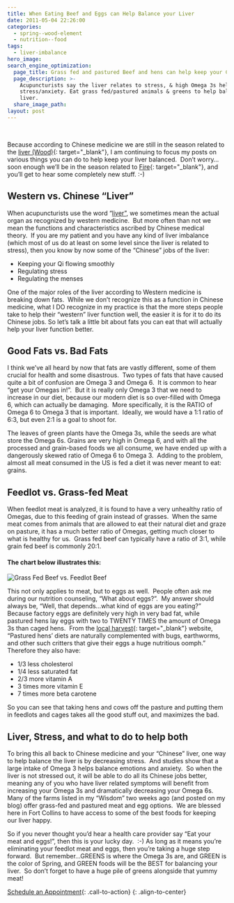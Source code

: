 ```yaml
---
title: When Eating Beef and Eggs can Help Balance your Liver
date: 2011-05-04 22:26:00
categories:
  - spring--wood-element
  - nutrition--food
tags:
  - liver-imbalance
hero_image:
search_engine_optimization:
  page_title: Grass fed and pastured Beef and hens can help keep your Chinese Medicine
  page_description: >-
    Acupuncturists say the liver relates to stress, & high Omega 3s help reduce
    stress/anxiety. Eat grass fed/pastured animals & greens to help balance your
    liver.
  share_image_path:
layout: post
---
```


&nbsp;

Because according to Chinese medicine we are still in the season related to the [liver (Wood)](/2018/03/15/ready-set-wood-season-tips-for-staying-balanced-in-spring/){: target="_blank"}, I am continuing to focus my posts on various things you can do to help keep your liver balanced.&nbsp; Don’t worry…soon enough we’ll be in the season related to [Fire](/2017/05/23/into-the-fire-we-go-tips-for-staying-balanced-in-summer/){: target="_blank"}, and you’ll get to hear some completely new stuff. :-)

## Western vs. Chinese “Liver”

When acupuncturists use the word “[liver”](http://www.wisdomwaysacupuncture.com/2018/05/15/ready-set-wood-season-what-acupuncture-theory-has-to-say-about-spring/), we sometimes mean the actual organ as recognized by western medicine.&nbsp; But more often than not we mean the functions and characteristics ascribed by Chinese medical theory.&nbsp; If you are my patient and you have any kind of liver imbalance (which most of us do at least on some level since the liver is related to stress), then you know by now some of the “Chinese” jobs of the liver:

* Keeping your Qi flowing smoothly
* Regulating stress
* Regulating the menses

One of the major roles of the liver according to Western medicine is breaking down fats.&nbsp; While we don’t recognize this as a function in Chinese medicine, what I DO recognize in my practice is that the more steps people take to help their “western” liver function well, the easier it is for it to do its Chinese jobs. So let’s talk a little bit about fats you can eat that will actually help your liver function better.

## Good Fats vs. Bad Fats

I think we’ve all heard by now that fats are vastly different, some of them crucial for health and some disastrous.&nbsp; Two types of fats that have caused quite a bit of confusion are Omega 3 and Omega 6.&nbsp; It is common to hear “get your Omegas in!”.&nbsp; But it is really only Omega 3 that we need to increase in our diet, because our modern diet is so over-filled with Omega 6, which can actually be damaging.&nbsp; More specifically, it is the RATIO of Omega 6 to Omega 3 that is important.&nbsp; Ideally, we would have a 1:1 ratio of 6:3, but even 2:1 is a goal to shoot for.

The leaves of green plants have the Omega 3s, while the seeds are what store the Omega 6s. Grains are very high in Omega 6, and with all the processed and grain-based foods we all consume, we have ended up with a dangerously skewed ratio of Omega 6 to Omega 3.&nbsp; Adding to the problem, almost all meat consumed in the US is fed a diet it was never meant to eat: grains.

## Feedlot vs. Grass-fed Meat

When feedlot meat is analyzed, it is found to have a very unhealthy ratio of Omegas, due to this feeding of grain instead of grasses.&nbsp; When the same meat comes from animals that are allowed to eat their natural diet and graze on pasture, it has a much better ratio of Omegas, getting much closer to what is healthy for us.&nbsp; Grass fed beef can typically have a ratio of 3:1, while grain fed beef is commonly 20:1.

#### The chart below illustrates this:

![Grass Fed Beef vs. Feedlot Beef](https://origin.ih.constantcontact.com/fs085/1102844965003/img/74.jpg)

This not only applies to meat, but to eggs as well.&nbsp; People often ask me during our nutrition counseling, “What about eggs?”.&nbsp; My answer should always be, “Well, that depends…what kind of eggs are you eating?”&nbsp; Because factory eggs are definitely very high in very bad fat, while pastured hens lay eggs with two to TWENTY TIMES the amount of Omega 3s than caged hens.&nbsp; From the [local harvest](http://r20.rs6.net/tn.jsp?llr=lem6kddab&amp;et=1105400434889&amp;s=0&amp;e=001w13FHRBmbJj3ASbtt2evJ8wTVWGkxFNZzI9iJNcw3o2AfanyPJmD3qNGWtik_wJjR4FiQyNeuDxR3sQ9zZtYQqoP_uVeJmfd4C7pSgyDVWUZe1_iawVZ1uqgz0JgwViL){: target="_blank"} website, “Pastured hens’ diets are naturally complemented with bugs, earthworms, and other such critters that give their eggs a huge nutritious oomph.”&nbsp; Therefore they also have:

* 1/3 less cholesterol
* 1/4 less saturated fat
* 2/3 more vitamin A
* 3 times more vitamin E
* 7 times more beta carotene

So you can see that taking hens and cows off the pasture and putting them in feedlots and cages takes all the good stuff out, and maximizes the bad.

## Liver, Stress, and what to do to help both

To bring this all back to Chinese medicine and your “Chinese” liver, one way to help balance the liver is by decreasing stress.&nbsp; And studies show that a large intake of Omega 3 helps balance emotions and anxiety.&nbsp; So when the liver is not stressed out, it will be able to do all its Chinese jobs better, meaning any of you who have liver related symptoms will benefit from increasing your Omega 3s and dramatically decreasing your Omega 6s.&nbsp; Many of the farms listed in my “Wisdom” two weeks ago (and posted on my blog) offer grass-fed and pastured meat and egg options.&nbsp; We are blessed here in Fort Collins to have access to some of the best foods for keeping our liver happy.

So if you never thought you’d hear a health care provider say “Eat your meat and eggs!”, then this is your lucky day.&nbsp; :-) As long as it means you’re eliminating your feedlot meat and eggs, then you’re taking a huge step forward.&nbsp; But remember…GREENS is where the Omega 3s are, and GREEN is the color of Spring, and GREEN foods will be the BEST for balancing your liver.&nbsp; So don’t forget to have a huge pile of greens alongside that yummy meat!

[Schedule an Appointment](/make-an-appointment/){: .call-to-action}
{: .align-to-center}